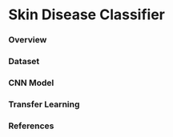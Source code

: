 # Skin Disease Classifier
### Overview

### Dataset

### CNN Model

### Transfer Learning

### References
